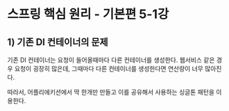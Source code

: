# 스프링 핵심 원리 - 기본편 5-1강
## 1) 기존 DI 컨테이너의 문제
기존 DI 컨테이너는 요청이 들어올때마다 다른 컨테이너를 생성한다.
웹서비스 같은 경우 요청이 굉장히 많은데, 그때마다 다른 컨테이너를 생성한다면 연산량이 너무 많아진다.

따라서, 어플리에키션에서 딱 한개만 만들고 이를 공유해서 사용하는 싱글톤 패턴을 이용한다.
